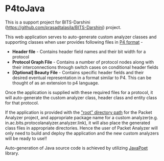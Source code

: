 # P4toJava
This is a support project for BITS-Darshini (https://github.com/prasadtalasila/BITS-Darshini) project.

This web application serves to auto-generate custom analyzer classes and supporting classes when user provides following files in [P4 format](https://github.com/p4lang/papers/blob/master/sosr15/DC.p4/includes/headers.p4) - 
* **Header file** - Contains header field names and their bit width for a protocol
* **Protocol Graph File** - Contains a number of protocol nodes along with their interconnections through switch cases on conditional header fields
* **[Optional] Beauty File** - Contains specific header fields and their desired eventual representation in a format similar to P4. This can be thought of as an extension to p4 language.


Once the application is supplied with these required files for a protocol, it will auto-generate the custom analyzer class, header class and entity class for that protocol. 

If the application is provided with the ["root" directory path](https://github.com/prasadtalasila/PacketAnalyzer/tree/master/src/main/java) for the Packet Analyzer project, and appropriate package name for a custom analyzer(e.g. in.ac.bits.protocolanalyzer.analyzer.link), it will also place the generated class files in appropriate directories. Hence the user of Packet Analyzer will only need to build and deploy the application and the new custom analyzers will be ready to use!!

Auto-generation of Java source code is achieved by utilizing [JavaPoet](https://github.com/square/javapoet) library.
